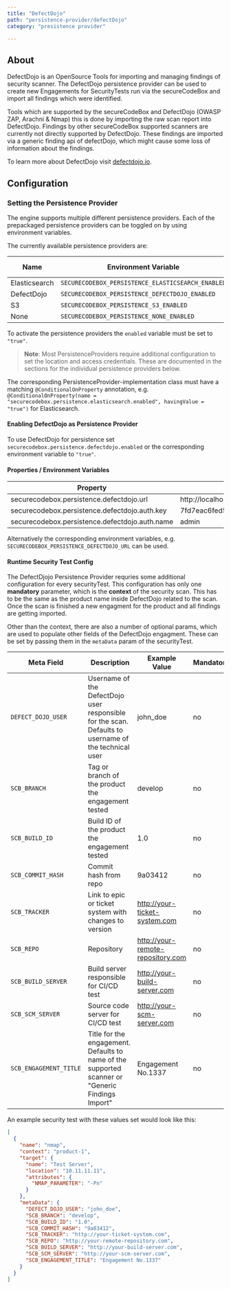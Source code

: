 ```yaml
---
title: "DefectDojo"
path: "persistence-provider/defectDojo"
category: "presistence provider"

---
```


## About

DefectDojo is an OpenSource Tools for importing and managing findings of security scanner. The DefectDojo persistence provider can be used to create new Engagements for SecurityTests run via the secureCodeBox and import all findings which were identified.

Tools which are supported by the secureCodeBox and DefectDojo (OWASP ZAP, Arachni & Nmap) this is done by importing the raw scan report into DefectDojo. Findings by other secureCodeBox supported scanners are currently not directly supported by DefectDojo. These findings are imported via a generic finding api of defectDojo, which might cause some loss of information about the findings.  

To learn more about DefectDojo visit [defectdojo.io].

## Configuration

### Setting the Persistence Provider

The engine supports multiple different persistence providers. Each of the prepackaged persistence providers can be toggled on by using environment variables.

The currently available persistence providers are:

| Name          | Environment Variable                              | Default Value |
| ------------- | ------------------------------------------------- | ------------- |
| Elasticsearch | `SECURECODEBOX_PERSISTENCE_ELASTICSEARCH_ENABLED` | `"false"`     |
| DefectDojo    | `SECURECODEBOX_PERSISTENCE_DEFECTDOJO_ENABLED`    | `"false"`     |
| S3            | `SECURECODEBOX_PERSISTENCE_S3_ENABLED`            | `"false"`     |
| None          | `SECURECODEBOX_PERSISTENCE_NONE_ENABLED`          | `"false"`     |

To activate the persistence providers the `enabled` variable must be set to `"true"`.

> **Note**: Most PersistenceProviders require additional configuration to set the location and access credentials. These are documented in the sections for the individual persistence providers below.

The corresponding PersistenceProvider-implementation class must have a matching `@ConditionalOnProperty` annotation, e.g. `@ConditionalOnProperty(name = "securecodebox.persistence.elasticsearch.enabled", havingValue = "true")` for Elasticsearch.

#### Enabling DefectDojo as Persistence Provider

To use DefectDojo for persistence set `securecodebox.persistence.defectdojo.enabled` or the corresponding environment variable to `"true"`.

#### Properties / Environment Variables

| Property                                       | Example Value                            | Mandatory |
| ---------------------------------------------- | ---------------------------------------- | --------- |
| securecodebox.persistence.defectdojo.url       | http://localhost:8000                    | yes       |
| securecodebox.persistence.defectdojo.auth.key  | 7fd7eac6fed567b19928f7928a7ddb86f0497e4e | yes       |
| securecodebox.persistence.defectdojo.auth.name | admin                                    | yes       |

Alternatively the corresponding environment variables, e.g. `SECURECODEBOX_PERSISTENCE_DEFECTDOJO_URL` can be used.

#### Runtime Security Test Config

The DefectDjojo Persistence Provider requries some additional configuration for every securityTest.
This configuration has only one **mandatory** parameter, which is the **context** of the security scan. This has to be the same as the product name inside DefectDojo related to the scan. Once the scan is finished a new engagment for the product and all findings are getting imported.

Other than the context, there are also a number of optional params, which are used to populate other fields of the DefectDojo engagment.
These can be set by passing them in the `metaData` param of the securityTest.

| Meta Field             |  Description                                                                                         | Example Value                     | Mandatory |
| ---------------------- | ---------------------------------------------------------------------------------------------------- | --------------------------------- | --------- |
| `DEFECT_DOJO_USER`     | Username of the DefectDojo user responsible for the scan. Defaults to username of the technical user | john_doe                          | no        |
| `SCB_BRANCH`           | Tag or branch of the product the engagement tested                                                   | develop                           | no        |
| `SCB_BUILD_ID`         | Build ID of the product the engagement tested                                                        | 1.0                               | no        |
| `SCB_COMMIT_HASH`      | Commit hash from repo                                                                                | 9a03412                           | no        |
| `SCB_TRACKER`          | Link to epic or ticket system with changes to version                                                | http://your-ticket-system.com     | no        |
| `SCB_REPO`             | Repository                                                                                           | http://your-remote-repository.com | no        |
| `SCB_BUILD_SERVER`     | Build server responsible for CI/CD test                                                              | http://your-build-server.com      | no        |
| `SCB_SCM_SERVER`       | Source code server for CI/CD test                                                                    | http://your-scm-server.com        | no        |
| `SCB_ENGAGEMENT_TITLE` | Title for the engagement. Defaults to name of the supported scanner or "Generic Findings Import"     | Engagement No.1337                | no        |

An example security test with these values set would look like this:

```json
[
  {
    "name": "nmap",
    "context": "product-1",
    "target": {
      "name": "Test Server",
      "location": "10.11.11.11",
      "attributes": {
        "NMAP_PARAMETER": "-Pn"
      }
    },
    "metaData": {
      "DEFECT_DOJO_USER": "john_doe",
      "SCB_BRANCH": "develop",
      "SCB_BUILD_ID": "1.0",
      "SCB_COMMIT_HASH": "9a03412",
      "SCB_TRACKER": "http://your-ticket-system.com",
      "SCB_REPO": "http://your-remote-repository.com",
      "SCB_BUILD_SERVER": "http://your-build-server.com",
      "SCB_SCM_SERVER": "http://your-scm-server.com",
      "SCB_ENGAGEMENT_TITLE": "Engagement No.1337"
    }
  }
]
```

[defectdojo.io]:https://defectdojo.readthedocs.io/en/latest/
